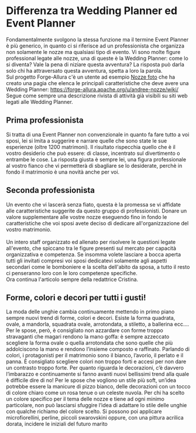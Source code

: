 # Differenza tra Wedding Planner ed Event Planner
Fondamentalmente svolgono la stessa funzione ma il termine Event Planner è più generico, in quanto ci si riferisce ad un professionista che organizza non solamente le nozze ma qualsiasi tipo di evento.
Vi sono molte figure professional legate alle nozze, una di queste è la Wedding Planner: come lo si diventa? Vale la pena di niziare questa avventura? La risposta può darla solo chi ha attraversato questa avventura, spetta a loro la parola.<br>
Sul progetto Forge-Allura c'è un utente ad esempio <A HREF=https://forge-allura.apache.org/u/andree-nozze/>Nozze foto</A> che ha creato una pagia che elenca le principali caratteristiche che deve avere una Wedding Planner: https://forge-allura.apache.org/u/andree-nozze/wiki/<br>
Segue come sempre una descrizione rivista di attività già visibili su siti web legati alle Wedding Planner.

## Prima professionista
Si tratta di una Event Planner non convenzionale in quanto fa fare tutto a voi sposi, lei si lmita a suggerire e narrare quelle che sono state le sue esperienze (oltre 1200 matrimoni). Il risultato rispecchia quello che è il vostro desiderio che può essere: di classe, incentrato sul divertimento o entrambe le cose. La risposta giusta è sempre lei, una figura professionale al vostro fianco che vi permetterà di sbagliare se lo desiderate, perchè in fondo il matrimonio è una novità anche per voi.

## Seconda professionista
Un evento che vi lascerà senza fiato, questa è la promessa se vi affidate alle caratteristiche suggerite da questo gruppo di professionisti. Donare un valore supplementare alle vostre nozze eseguendo fino in fondo le caratteristiche che voi sposi avete deciso di dedicare all'organizzazione del vostro matrimonio.<br><br>
Un intero staff organizzato ed allenato per risolvere le questioni legate all'evento, che spiccano tra le figure presenti sul mercato per capacità organizzativa e competenza. Se insomma volete lasciare a bocca aperta tutti gli invitati compresi voi sposi dedicatevi solamente agli aspetti secondari come le bomboniere e la scelta dell'abito da sposa, a tutto il resto ci penseranno loro con le loro competenze specifiche.<br>
Ora continua l'articolo sempre della redattrice Cristina.

## Forme, colori e decori per tutti i gusti!
La moda delle unghie cambia continuamente mettendo in primo piano sempre nuovi trend di forme, colori e decori. Esiste la forma quadrata, ovale, a mandorla, squadrata ovale, arrotondata, a stiletto, a ballerina ecc.... Per le spose, però, è consigliato non azzardare con forme troppo stravaganti che magari rendono la mano goffa: è sempre azzeccato scegliere la forma ovale o quella arrotondata che sono quelle che più addolciscono la mano e rendono l’insieme composto e raffinato. Parlando di colori, i protagonisti per il matrimonio sono il bianco, l’avorio, il perlato e il panna. È consigliato scegliere colori non troppo forti e accesi per non dare un contrasto troppo forte. Per quanto riguarda le decorazioni, c’è davvero l’imbarazzo e continuamente si fanno avanti nuovi bellissimi trend alla quale è difficile dire di no! Per le spose che vogliono un stile più soft, un’idea potrebbe essere la manicure di pizzo bianco, delle decorazioni con un tocco di colore chiaro come un rosa tenue o un celeste nuvola. Per chi ha scelto un colore specifico per il tema delle nozze e tiene ad ogni minimo particolare, non può lasciarsi sfuggire l’idea di adattare lo stile delle unghie con qualche richiamo del colore scelto. Si possono poi applicare microfiorellini, perline, piccoli swarovskini oppure, con una pittura acrilica dorata, incidere le iniziali del futuro marito


